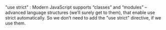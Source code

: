 "use strict" : Modern JavaScript supports “classes” and “modules” – advanced language structures (we’ll surely get to them), that enable use strict automatically. So we don’t need to add the "use strict" directive, if we use them.
